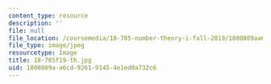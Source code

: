 ```yaml
---
content_type: resource
description: ''
file: null
file_location: /coursemedia/18-785-number-theory-i-fall-2019/1800809aa6cd926191454e1ed0a732c6_18-785f19-th.jpg
file_type: image/jpeg
resourcetype: Image
title: 18-785f19-th.jpg
uid: 1800809a-a6cd-9261-9145-4e1ed0a732c6
---
```

